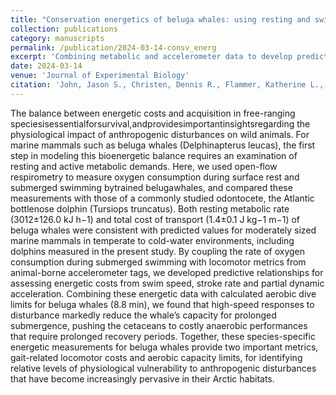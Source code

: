 ```yaml
---
title: "Conservation energetics of beluga whales: using resting and swimming metabolism to understand threats to an endangered population"
collection: publications
category: manuscripts
permalink: /publication/2024-03-14-consv_energ
excerpt: 'Combining metabolic and accelerometer data to develop predictive relationships for energetic costs of swimming.'
date: 2024-03-14
venue: 'Journal of Experimental Biology'
citation: 'John, Jason S., Christen, Dennis R., Flammer, Katherine L., Kendall, Traci L., Nazario, Emily C., Richter, Beau P., Gill, Verena, Williams, Terrie M. (2024). &quot;Conservation energetics of beluga whales: using resting and swimming metabolism to understand threats to an endangered population.&quot; <i>Journal of Experimental Biology</i>. 227(5).'
---
```


The balance between energetic costs and acquisition in free-ranging speciesisessentialforsurvival,andprovidesimportantinsightsregarding the physiological impact of anthropogenic disturbances on wild animals. For marine mammals such as beluga whales (Delphinapterus leucas), the first step in modeling this bioenergetic balance requires an examination of resting and active metabolic demands. Here, we used open-flow respirometry to measure oxygen consumption during surface rest and submerged swimming bytrained belugawhales, and compared these measurements with those of a commonly studied odontocete, the Atlantic bottlenose dolphin (Tursiops truncatus). Both resting metabolic rate (3012±126.0 kJ h−1) and total cost of transport (1.4±0.1 J kg−1 m−1) of beluga whales were consistent with predicted values for moderately sized marine mammals in temperate to cold-water environments, including dolphins measured in the present study. By coupling the rate of oxygen consumption during submerged swimming with locomotor metrics from animal-borne accelerometer tags, we developed predictive relationships for assessing energetic costs from swim speed, stroke rate and partial dynamic acceleration. Combining these energetic data with calculated aerobic dive limits for beluga whales (8.8 min), we found that high-speed responses to disturbance markedly reduce the whale’s capacity for prolonged submergence, pushing the cetaceans to costly anaerobic performances that require prolonged recovery periods. Together, these species-specific energetic measurements for beluga whales provide two important metrics, gait-related locomotor costs and aerobic capacity limits, for identifying relative levels of physiological vulnerability to anthropogenic disturbances that have become increasingly pervasive in their Arctic habitats.
